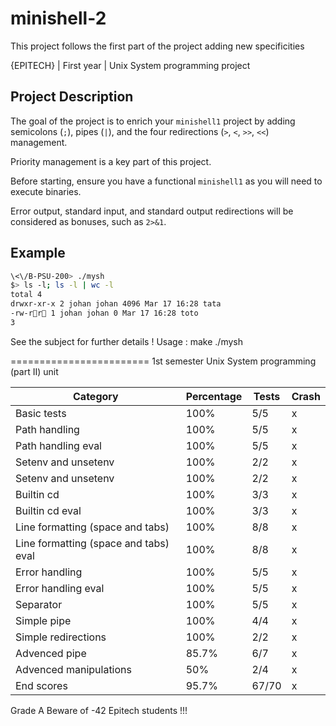 # minishell-2
This project follows the first part of the project adding new specificities

{EPITECH} | First year | Unix System programming project

## Project Description

The goal of the project is to enrich your `minishell1` project by adding semicolons (`;`), pipes (`|`), and the four redirections (`>`, `<`, `>>`, `<<`) management. 

Priority management is a key part of this project. 

Before starting, ensure you have a functional `minishell1` as you will need to execute binaries. 

Error output, standard input, and standard output redirections will be considered as bonuses, such as `2>&1`.

## Example

``` bash
\<\/B-PSU-200> ./mysh
$> ls -l; ls -l | wc -l
total 4
drwxr-xr-x 2 johan johan 4096 Mar 17 16:28 tata
-rw-rr 1 johan johan 0 Mar 17 16:28 toto
3
```

See the subject for further details !
Usage :  make
        ./mysh

========================
1st semester Unix System programming (part II) unit

| Category                         | Percentage | Tests | Crash |
|----------------------------------|------------|-------|-------|
| Basic tests                      | 100%       | 5/5   | x     |
| Path handling                    | 100%       | 5/5   | x     |
| Path handling eval               | 100%       | 5/5   | x     |
| Setenv and unsetenv              | 100%       | 2/2   | x     |
| Setenv and unsetenv              | 100%       | 2/2   | x     |
| Builtin cd                      | 100%       | 3/3   | x     |
| Builtin cd eval                 | 100%       | 3/3   | x     |
| Line formatting (space and tabs) | 100%       | 8/8   | x     |
| Line formatting (space and tabs) eval | 100%  | 8/8   | x     |
| Error handling                  | 100%       | 5/5   | x     |
| Error handling eval             | 100%       | 5/5   | x     |
| Separator                       | 100%       | 5/5   | x     |
| Simple pipe                     | 100%       | 4/4   | x     |
| Simple redirections             | 100%       | 2/2   | x     |
| Advenced pipe                   | 85.7%       | 6/7   | x     |
| Advenced manipulations          | 50%        | 2/4   | x     |
| End scores                      | 95.7%      | 67/70 | x     |

Grade A
Beware of -42 Epitech students !!!
